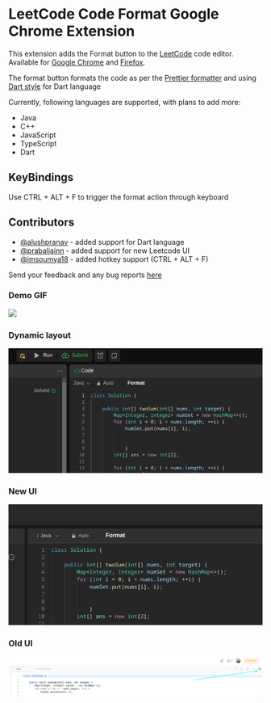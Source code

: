 # LeetCode Code Format Google Chrome Extension

This extension adds the Format button to the [LeetCode](https://leetcode.com/) code editor. Available for [Google Chrome](https://chrome.google.com/webstore/detail/leetcode-format/imogghebhifnnlgogigikjecilkicfpp) and [Firefox](https://addons.mozilla.org/en-US/firefox/addon/leetcode-format/).


The format button formats the code as per the [Prettier
formatter](https://prettier.io/) and using [Dart style](https://github.com/dart-lang/dart_style) for Dart language

Currently, following languages are supported, with plans to add more:
* Java
* C++
* JavaScript
* TypeScript
* Dart

## KeyBindings

Use CTRL + ALT + F to trigger the format action through keyboard

## Contributors
* [@alushpranav](https://github.com/alushpranav) - added support for Dart language
* [@prabaljainn](https://github.com/prabaljainn) - added support for new Leetcode UI
* [@imsoumya18](https://github.com/imsoumya18) - added hotkey support (CTRL + ALT + F)

Send your feedback and any bug reports [here](https://github.com/madhur/leetcode-format-chrome-extension/issues)

### Demo GIF 

<img src="./images/format-demo.gif">

### Dynamic layout

<img src="./images/dynamic_layout.png">

### New UI

<img src="./images/new_ui.png">

### Old UI

<img src="./images/old_ui.png">